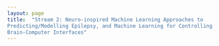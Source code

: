 ```yaml
---
layout: page
title:  "Stream 2: Neuro-inspired Machine Learning Approaches to
Predicting/Modelling Epilepsy, and Machine Learning for Controlling
Brain-Computer Interfaces"
---
```


